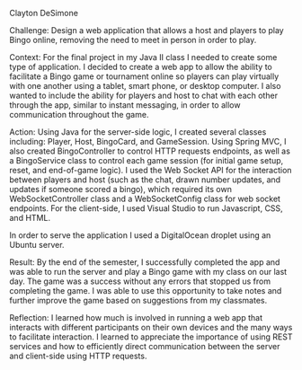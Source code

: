 Clayton DeSimone

Challenge:
Design a web application that allows a host and players to play Bingo online, removing the need to meet 
in person in order to play.

Context:
For the final project in my Java II class I needed to create some type of application. I decided to create 
a web app to allow the ability to facilitate a Bingo game or tournament online so players can play virtually 
with one another using a tablet, smart phone, or desktop computer. I also wanted to include the ability for 
players and host to chat with each other through the app, similar to instant messaging, in order to allow 
communication throughout the game.

Action:
Using Java for the server-side logic, I created several classes including: Player, Host, BingoCard, and 
GameSession. Using Spring MVC, I also created BingoController to control HTTP requests endpoints, as well as 
a BingoService class to control each game session (for initial game setup, reset, and end-of-game logic). 
I used the Web Socket API for the interaction between players and host (such as the chat, drawn number updates, 
and updates if someone scored a bingo), which required its own WebSocketController class and a WebSocketConfig 
class for web socket endpoints. For the client-side, I used Visual Studio to run Javascript, CSS, and HTML.

In order to serve the application I used a DigitalOcean droplet using an Ubuntu server.

Result:
By the end of the semester, I successfully completed the app and was able to run the server and play a Bingo 
game with my class on our last day. The game was a success without any errors that stopped us from completing 
the game. I was able to use this opportunity to take notes and further improve the game based on suggestions 
from my classmates.

Reflection:
I learned how much is involved in running a web app that interacts with different participants on their own devices 
and the many ways to facilitate interaction. I learned to appreciate the importance of using REST services and how to 
efficiently direct communication between the server and client-side using HTTP requests.
